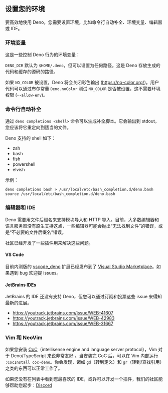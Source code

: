 ## 设置您的环境

要高效地使用 Deno，您需要设置环境，比如命令行自动补全、环境变量、编辑器或 IDE。

### 环境变量

这是一些控制 Deno 行为的环境变量：

`DENO_DIR` 默认为 `$HOME/.deno`，但可以设置为任何路径。这是 Deno 存放生成的代码和缓存的源码的路径。

如果 `NO_COLOR` 被设置，Deno 将会关闭彩色输出 (<https://no-color.org/>)。用户代码可以通过布尔常量 `Deno.noColor` 测试 `NO_COLOR` 是否被设置，这不需要环境权限 (`--allow-env`)。

### 命令行自动补全

通过 `deno completions <shell>` 命令可以生成补全脚本。它会输出到 stdout，您应该将它重定向到适当的文件。

Deno 支持的 shell 如下：

- zsh
- bash
- fish
- powershell
- elvish

示例：

```shell
deno completions bash > /usr/local/etc/bash_completion.d/deno.bash
source /usr/local/etc/bash_completion.d/deno.bash
```

### 编辑器和 IDE

Deno 需要用文件后缀名来支持模块导入和 HTTP 导入。目前，大多数编辑器和语言服务器没有原生支持这点，一些编辑器可能会抛出“无法找到文件”的错误，或是“不必要的文件后缀名”错误。

社区已经开发了一些插件用来解决这些问题。

#### VS Code

目前内测版的 [vscode_deno](https://github.com/denoland/vscode_deno) 扩展已经发布到了 [Visual Studio Marketplace](https://marketplace.visualstudio.com/items?itemName=denoland.vscode-deno)。如果遇到 bug 欢迎提 issues。

#### JetBrains IDEs

JetBrains 的 IDE 还没有支持 Deno，但您可以通过订阅和投票这些 issue 来得知最新的进展。

- <https://youtrack.jetbrains.com/issue/WEB-41607>
- <https://youtrack.jetbrains.com/issue/WEB-42983>
- <https://youtrack.jetbrains.com/issue/WEB-31667>

### Vim 和 NeoVim

如果您安装 [CoC](https://github.com/neoclide/coc.nvim)（intellisense engine and language server protocol），Vim 对于 Deno/TypeScript 来说非常友好 。当安装完 CoC 后，可以在 Vim 内部运行 `:CocInstall coc-deno`。你会发现，诸如 `gd`（转到定义）和 `gr`（转到/查找引用）之类的东西可以正常工作了。

如果您没有在列表中看到您最喜欢的 IDE，或许可以开发一个插件，我们的社区能够帮助您起步：[Discord](https://discord.gg/TGMHGv6)
